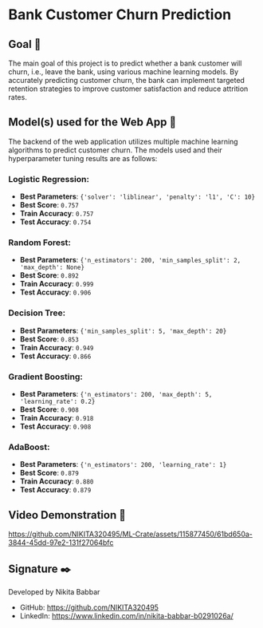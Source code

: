 # Bank Customer Churn Prediction

## Goal 🎯
The main goal of this project is to predict whether a bank customer will churn, i.e., leave the bank, using various machine learning models. By accurately predicting customer churn, the bank can implement targeted retention strategies to improve customer satisfaction and reduce attrition rates.

## Model(s) used for the Web App 🧮
The backend of the web application utilizes multiple machine learning algorithms to predict customer churn. The models used and their hyperparameter tuning results are as follows:

### Logistic Regression:
- **Best Parameters**: `{'solver': 'liblinear', 'penalty': 'l1', 'C': 10}`
- **Best Score**: `0.757`
- **Train Accuracy**: `0.757`
- **Test Accuracy**: `0.754`

### Random Forest:
- **Best Parameters**: `{'n_estimators': 200, 'min_samples_split': 2, 'max_depth': None}`
- **Best Score**: `0.892`
- **Train Accuracy**: `0.999`
- **Test Accuracy**: `0.906`

### Decision Tree:
- **Best Parameters**: `{'min_samples_split': 5, 'max_depth': 20}`
- **Best Score**: `0.853`
- **Train Accuracy**: `0.949`
- **Test Accuracy**: `0.866`

### Gradient Boosting:
- **Best Parameters**: `{'n_estimators': 200, 'max_depth': 5, 'learning_rate': 0.2}`
- **Best Score**: `0.908`
- **Train Accuracy**: `0.918`
- **Test Accuracy**: `0.908`

### AdaBoost:
- **Best Parameters**: `{'n_estimators': 200, 'learning_rate': 1}`
- **Best Score**: `0.879`
- **Train Accuracy**: `0.880`
- **Test Accuracy**: `0.879`

## Video Demonstration 🎥
https://github.com/NIKITA320495/ML-Crate/assets/115877450/61bd650a-3844-45dd-97e2-131f27064bfc




## Signature ✒️
Developed by Nikita Babbar 
- GitHub: https://github.com/NIKITA320495  
- LinkedIn: https://www.linkedin.com/in/nikita-babbar-b0291026a/

